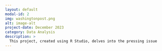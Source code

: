 ```yaml
---
layout: default
modal-id: 2
img: washingtonpost.png
alt: image-alt
project-date: December 2023
category: Data Analysis
description: >
  This project, created using R Studio, delves into the pressing issue of school shootings. The dataset includes incidents of various gunfire during school hours from 1999 to 2022. Key incidents highlighted include the tragic events at Robb Elementary School, Columbine High School, Sandy Hook Elementary School, and Marjory Stoneman Douglas High School. The role of mental health and the alarming statistic that 78% of school shooters under 18 obtained their weapons from home are underscored. We concluded with a call to action for the promotion of safe storage laws to prevent unauthorized access to firearms. The presentation can be found here: <a href='/img/portfolio/school.pdf' target='_blank'>A Plan to Keep Students Safe</a>
---
```

